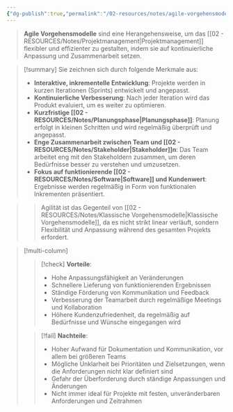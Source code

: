 ```yaml
---
{"dg-publish":true,"permalink":"/02-resources/notes/agile-vorgehensmodelle/","tags":["projektmanagement/vorgehensmodell/agile","GFN/LF04"],"noteIcon":"","updated":"2025-08-26T16:35:01.603+02:00"}
---
```


>**Agile Vorgehensmodelle** sind eine Herangehensweise, um das [[02 - RESOURCES/Notes/Projektmanagement\|Projektmanagement]] flexibler und effizienter zu gestalten, indem sie auf kontinuierliche Anpassung und Zusammenarbeit setzen.  

>[!summary]   Sie zeichnen sich durch folgende Merkmale aus:
>
>- **Interaktive, inkrementelle Entwicklung**: Projekte werden in kurzen Iterationen (Sprints) entwickelt und angepasst.
>- **Kontinuierliche Verbesserung**: Nach jeder Iteration wird das Produkt evaluiert, um es weiter zu optimieren.
>- **Kurzfristige [[02 - RESOURCES/Notes/Planungsphase\|Planungsphase]]**: Planung erfolgt in kleinen Schritten und wird regelmäßig überprüft und angepasst.
>- **Enge Zusammenarbeit zwischen Team und [[02 - RESOURCES/Notes/Stakeholder\|Stakeholder]]n**: Das Team arbeitet eng mit den Stakeholdern zusammen, um deren Bedürfnisse besser zu verstehen und umzusetzen.
>- **Fokus auf funktionierende [[02 - RESOURCES/Notes/Software\|Software]] und Kundenwert**: Ergebnisse werden regelmäßig in Form von funktionalen Inkrementen präsentiert.

>> Agilität ist das Gegenteil von [[02 - RESOURCES/Notes/Klassische Vorgehensmodelle\|Klassische Vorgehensmodelle]], da es nicht strikt linear verläuft, sondern Flexibilität und Anpassung während des gesamten Projekts erfordert.

>[!multi-column]
>
> >[!check] **Vorteile**:
> > - Hohe Anpassungsfähigkeit an Veränderungen
> > - Schnellere Lieferung von funktionierenden Ergebnissen
> > - Ständige Förderung von Kommunikation und Feedback
> > - Verbesserung der Teamarbeit durch regelmäßige Meetings und Kollaboration
> > - Höhere Kundenzufriedenheit, da regelmäßig auf Bedürfnisse und Wünsche eingegangen wird
>
>>[!fail] **Nachteile**:
>> - Hoher Aufwand für Dokumentation und Kommunikation, vor allem bei größeren Teams
>> - Mögliche Unklarheit bei Prioritäten und Zielsetzungen, wenn die Anforderungen nicht klar definiert sind
>> - Gefahr der Überforderung durch ständige Anpassungen und Änderungen
>> - Nicht immer ideal für Projekte mit festen, unveränderbaren Anforderungen und Zeitrahmen
